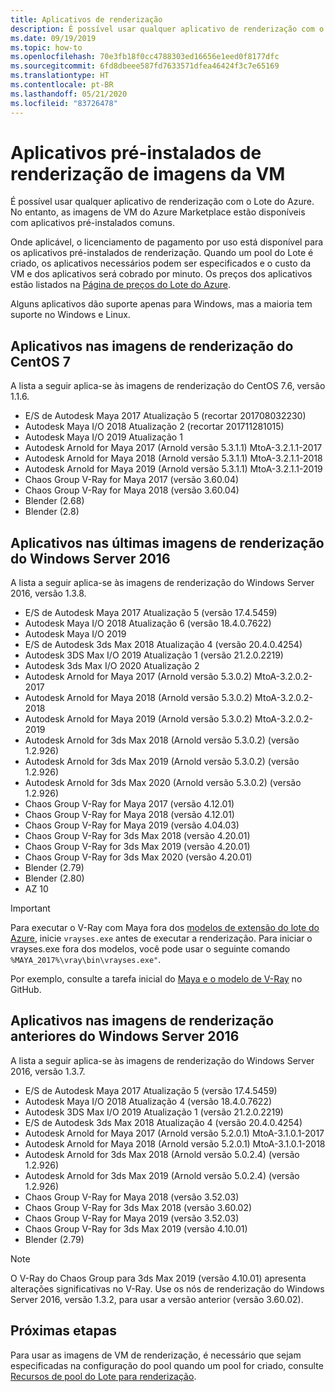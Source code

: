 ```yaml
---
title: Aplicativos de renderização
description: É possível usar qualquer aplicativo de renderização com o Lote do Azure. No entanto, as imagens de VM do Azure Marketplace estão disponíveis com aplicativos pré-instalados comuns.
ms.date: 09/19/2019
ms.topic: how-to
ms.openlocfilehash: 70e3fb18f0cc4788303ed16656e1eed0f8177dfc
ms.sourcegitcommit: 6fd8dbeee587fd7633571dfea46424f3c7e65169
ms.translationtype: HT
ms.contentlocale: pt-BR
ms.lasthandoff: 05/21/2020
ms.locfileid: "83726478"
---
```

# <a name="pre-installed-applications-on-rendering-vm-images"></a>Aplicativos pré-instalados de renderização de imagens da VM

É possível usar qualquer aplicativo de renderização com o Lote do Azure. No entanto, as imagens de VM do Azure Marketplace estão disponíveis com aplicativos pré-instalados comuns.

Onde aplicável, o licenciamento de pagamento por uso está disponível para os aplicativos pré-instalados de renderização. Quando um pool do Lote é criado, os aplicativos necessários podem ser especificados e o custo da VM e dos aplicativos será cobrado por minuto. Os preços dos aplicativos estão listados na [Página de preços do Lote do Azure](https://azure.microsoft.com/pricing/details/batch/#graphic-rendering).

Alguns aplicativos dão suporte apenas para Windows, mas a maioria tem suporte no Windows e Linux.

## <a name="applications-on-centos-7-rendering-images"></a>Aplicativos nas imagens de renderização do CentOS 7

A lista a seguir aplica-se às imagens de renderização do CentOS 7.6, versão 1.1.6.

* E/S de Autodesk Maya 2017 Atualização 5 (recortar 201708032230)
* Autodesk Maya I/O 2018 Atualização 2 (recortar 201711281015)
* Autodesk Maya I/O 2019 Atualização 1
* Autodesk Arnold for Maya 2017 (Arnold versão 5.3.1.1) MtoA-3.2.1.1-2017
* Autodesk Arnold for Maya 2018 (Arnold versão 5.3.1.1) MtoA-3.2.1.1-2018
* Autodesk Arnold for Maya 2019 (Arnold versão 5.3.1.1) MtoA-3.2.1.1-2019
* Chaos Group V-Ray for Maya 2017 (versão 3.60.04)
* Chaos Group V-Ray for Maya 2018 (versão 3.60.04)
* Blender (2.68)
* Blender (2.8)

## <a name="applications-on-latest-windows-server-2016-rendering-images"></a>Aplicativos nas últimas imagens de renderização do Windows Server 2016

A lista a seguir aplica-se às imagens de renderização do Windows Server 2016, versão 1.3.8.

* E/S de Autodesk Maya 2017 Atualização 5 (versão 17.4.5459)
* Autodesk Maya I/O 2018 Atualização 6 (versão 18.4.0.7622)
* Autodesk Maya I/O 2019
* E/S de Autodesk 3ds Max 2018 Atualização 4 (versão 20.4.0.4254)
* Autodesk 3DS Max I/O 2019 Atualização 1 (versão 21.2.0.2219)
* Autodesk 3ds Max I/O 2020 Atualização 2
* Autodesk Arnold for Maya 2017 (Arnold versão 5.3.0.2) MtoA-3.2.0.2-2017
* Autodesk Arnold for Maya 2018 (Arnold versão 5.3.0.2) MtoA-3.2.0.2-2018
* Autodesk Arnold for Maya 2019 (Arnold versão 5.3.0.2) MtoA-3.2.0.2-2019
* Autodesk Arnold for 3ds Max 2018 (Arnold versão 5.3.0.2) (versão 1.2.926)
* Autodesk Arnold for 3ds Max 2019 (Arnold versão 5.3.0.2) (versão 1.2.926)
* Autodesk Arnold for 3ds Max 2020 (Arnold versão 5.3.0.2) (versão 1.2.926)
* Chaos Group V-Ray for Maya 2017 (versão 4.12.01)
* Chaos Group V-Ray for Maya 2018 (versão 4.12.01)
* Chaos Group V-Ray for Maya 2019 (versão 4.04.03)
* Chaos Group V-Ray for 3ds Max 2018 (versão 4.20.01)
* Chaos Group V-Ray for 3ds Max 2019 (versão 4.20.01)
* Chaos Group V-Ray for 3ds Max 2020 (versão 4.20.01)
* Blender (2.79)
* Blender (2.80)
* AZ 10

> [!IMPORTANT]
> Para executar o V-Ray com Maya fora dos [modelos de extensão do lote do Azure](https://github.com/Azure/batch-extension-templates), inicie `vrayses.exe` antes de executar a renderização. Para iniciar o vrayses.exe fora dos modelos, você pode usar o seguinte comando `%MAYA_2017%\vray\bin\vrayses.exe"`.
>
> Por exemplo, consulte a tarefa inicial do [Maya e o modelo de V-Ray](https://github.com/Azure/batch-extension-templates/blob/master/templates/maya/render-vray-windows/pool.template.json) no GitHub.

## <a name="applications-on-previous-windows-server-2016-rendering-images"></a>Aplicativos nas imagens de renderização anteriores do Windows Server 2016

A lista a seguir aplica-se às imagens de renderização do Windows Server 2016, versão 1.3.7.

* E/S de Autodesk Maya 2017 Atualização 5 (versão 17.4.5459)
* Autodesk Maya I/O 2018 Atualização 4 (versão 18.4.0.7622)
* Autodesk 3DS Max I/O 2019 Atualização 1 (versão 21.2.0.2219)
* E/S de Autodesk 3ds Max 2018 Atualização 4 (versão 20.4.0.4254)
* Autodesk Arnold for Maya 2017 (Arnold versão 5.2.0.1) MtoA-3.1.0.1-2017
* Autodesk Arnold for Maya 2018 (Arnold versão 5.2.0.1) MtoA-3.1.0.1-2018
* Autodesk Arnold for 3ds Max 2018 (Arnold versão 5.0.2.4) (versão 1.2.926)
* Autodesk Arnold for 3ds Max 2019 (Arnold versão 5.0.2.4) (versão 1.2.926)
* Chaos Group V-Ray for Maya 2018 (versão 3.52.03)
* Chaos Group V-Ray for 3ds Max 2018 (versão 3.60.02)
* Chaos Group V-Ray for Maya 2019 (versão 3.52.03)
* Chaos Group V-Ray for 3ds Max 2019 (versão 4.10.01)
* Blender (2.79)

> [!NOTE]
> O V-Ray do Chaos Group para 3ds Max 2019 (versão 4.10.01) apresenta alterações significativas no V-Ray. Use os nós de renderização do Windows Server 2016, versão 1.3.2, para usar a versão anterior (versão 3.60.02).

## <a name="next-steps"></a>Próximas etapas

Para usar as imagens de VM de renderização, é necessário que sejam especificadas na configuração do pool quando um pool for criado, consulte [Recursos de pool do Lote para renderização](https://docs.microsoft.com/azure/batch/batch-rendering-functionality#batch-pools).
